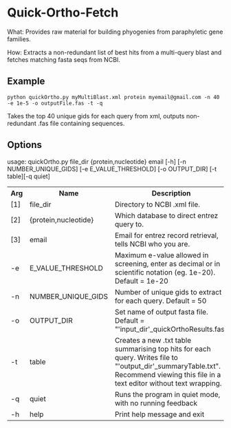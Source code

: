 Quick-Ortho-Fetch
================================

What: Provides raw material for building phyogenies from paraphyletic gene families.  

How: Extracts a non-redundant list of best hits from a multi-query blast and fetches matching fasta seqs from NCBI.


Example
-------------------------

    python quickOrtho.py myMultiBlast.xml protein myemail@gmail.com -n 40 -e 1e-5 -o outputFile.fas -t -q

Takes the top 40 unique gids for each query from xml, outputs non-redundant .fas file containing sequences.

Options
-------------------------

usage: quickOrtho.py file_dir {protein,nucleotide} email [-h] [-n NUMBER_UNIQUE_GIDS] [-e E_VALUE_THRESHOLD] [-o OUTPUT_DIR] [-t table][-q quiet] 

<table>

  <tr>
	<th>Arg</th><th>Name</th><th>Description</th>
  </tr>
  
  <tr>
	<td>[1]</td><td>file_dir</td><td>Directory to NCBI .xml file.</td>
  </tr>
  
  <tr>
	<td>[2]</td><td>{protein,nucleotide}</td><td>Which database to direct entrez query to.</td>
  </tr>

  <tr>
	<td>[3]</td><td>email</td><td>Email for entrez record retrieval, tells NCBI who you are.</td>
  </tr>

  <tr>
	<td>-e</td><td>E_VALUE_THRESHOLD</td><td>Maximum e-value allowed in screening, enter as decimal or in scientific notation (eg. 1e-20). Default = 1e-20</td>
  </tr>

  <tr>
    <td>-n</td><td>NUMBER_UNIQUE_GIDS</td><td>Number of unique gids to extract for each query. Default = 50</td>
  </tr>

  <tr>
    <td>-o</td><td>OUTPUT_DIR</td><td>Set name of output fasta file. Default = "'input_dir'_quickOrthoResults.fas"</td>
  </tr>
  <tr>
    <td>-t</td><td>table</td><td>Creates a new .txt table summarising top hits for each query. Writes file to "'output_dir'_summaryTable.txt". Recommend viewing this file in a text editor without text wrapping.</td>
  </tr>
  <tr>
    <td>-q</td><td>quiet</td><td>Runs the program in quiet mode, with no running feedback</td>
  </tr>
  <tr>
    <td>-h</td><td>help</td><td>Print help message and exit</td>
  </tr>

</table>
